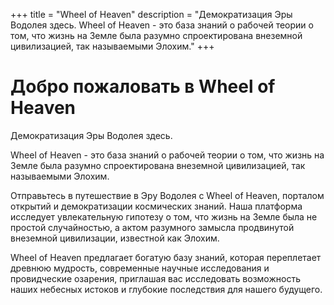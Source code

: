 +++
title = "Wheel of Heaven"
description = "Демократизация Эры Водолея здесь. Wheel of Heaven - это база знаний о рабочей теории о том, что жизнь на Земле была разумно спроектирована внеземной цивилизацией, так называемыми Элохим."
+++

# Добро пожаловать в Wheel of Heaven

Демократизация Эры Водолея здесь.

Wheel of Heaven - это база знаний о рабочей теории о том, что жизнь на Земле была разумно спроектирована внеземной цивилизацией, так называемыми Элохим.

Отправьтесь в путешествие в Эру Водолея с Wheel of Heaven, порталом открытий и демократизации космических знаний. Наша платформа исследует увлекательную гипотезу о том, что жизнь на Земле была не простой случайностью, а актом разумного замысла продвинутой внеземной цивилизации, известной как Элохим.

Wheel of Heaven предлагает богатую базу знаний, которая переплетает древнюю мудрость, современные научные исследования и провидческие озарения, приглашая вас исследовать возможность наших небесных истоков и глубокие последствия для нашего будущего.